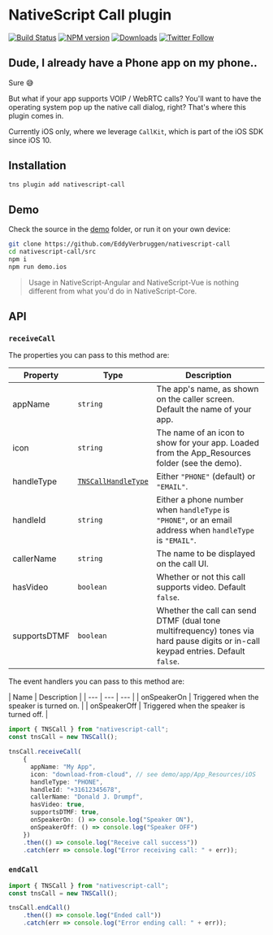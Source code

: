 # NativeScript Call plugin

[![Build Status][build-status]][build-url]
[![NPM version][npm-image]][npm-url]
[![Downloads][downloads-image]][npm-url]
[![Twitter Follow][twitter-image]][twitter-url]

[build-status]:https://travis-ci.org/EddyVerbruggen/nativescript-call.svg?branch=master
[build-url]:https://travis-ci.org/EddyVerbruggen/nativescript-call
[npm-image]:http://img.shields.io/npm/v/nativescript-call.svg
[npm-url]:https://npmjs.org/package/nativescript-call
[downloads-image]:http://img.shields.io/npm/dm/nativescript-call.svg
[twitter-image]:https://img.shields.io/twitter/follow/eddyverbruggen.svg?style=social&label=Follow%20me
[twitter-url]:https://twitter.com/eddyverbruggen

## Dude, I already have a Phone app on my phone..
Sure 😅

But what if your app supports VOIP / WebRTC calls? You'll want to have the operating system pop up the
native call dialog, right? That's where this plugin comes in.

Currently iOS only, where we leverage `CallKit`, which is part of the iOS SDK since iOS 10.

## Installation
```bash
tns plugin add nativescript-call
```

## Demo
Check the source in the [demo](/demo) folder, or run it on your own device:

```bash
git clone https://github.com/EddyVerbruggen/nativescript-call
cd nativescript-call/src
npm i
npm run demo.ios
```

> Usage in NativeScript-Angular and NativeScript-Vue is nothing different from what you'd do in NativeScript-Core.

## API

### `receiveCall`
The properties you can pass to this method are:

| Property | Type | Description |
| --- | --- | --- |
| appName | `string` | The app's name, as shown on the caller screen. Default the name of your app. |
| icon | `string` | The name of an icon to show for your app. Loaded from the App_Resources folder (see the demo). |
| handleType | [`TNSCallHandleType`](https://github.com/EddyVerbruggen/nativescript-call/blob/7fec47292ba3e1452bb001993d5ba88f0ad9dd1d/src/call.common.ts#L3) | Either `"PHONE"` (default) or `"EMAIL"`. |
| handleId | `string` | Either a phone number when `handleType` is `"PHONE"`, or an email address when `handleType` is `"EMAIL"`. |
| callerName | `string` | The name to be displayed on the call UI. |
| hasVideo | `boolean` | Whether or not this call supports video. Default `false`. |
| supportsDTMF | `boolean` | Whether the call can send DTMF (dual tone multifrequency) tones via hard pause digits or in-call keypad entries. Default `false`. |

The event handlers you can pass to this method are:

| Name | Description |
| --- | --- | --- |
| onSpeakerOn | Triggered when the speaker is turned on. |
| onSpeakerOff | Triggered when the speaker is turned off. |

```typescript
import { TNSCall } from "nativescript-call";
const tnsCall = new TNSCall();

tnsCall.receiveCall(
    {
      appName: "My App",
      icon: "download-from-cloud", // see demo/app/App_Resources/iOS
      handleType: "PHONE",
      handleId: "+31612345678",
      callerName: "Donald J. Drumpf",
      hasVideo: true,
      supportsDTMF: true,
      onSpeakerOn: () => console.log("Speaker ON"),
      onSpeakerOff: () => console.log("Speaker OFF")
    })
    .then(() => console.log("Receive call success"))
    .catch(err => console.log("Error receiving call: " + err));
```

### `endCall`

```typescript
import { TNSCall } from "nativescript-call";
const tnsCall = new TNSCall();

tnsCall.endCall()
    .then(() => console.log("Ended call"))
    .catch(err => console.log("Error ending call: " + err));
```
